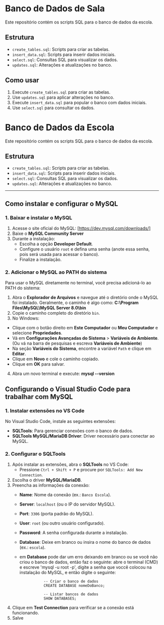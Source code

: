 # Banco de Dados de Sala

Este repositório contém os scripts SQL para o banco de dados da escola.

## Estrutura

- `create_tables.sql`: Scripts para criar as tabelas.
- `insert_data.sql`: Scripts para inserir dados iniciais.
- `select.sql`: Consultas SQL para visualizar os dados.
- `updates.sql`: Alterações e atualizações no banco.

## Como usar

1. Execute `create_tables.sql` para criar as tabelas.
2. Use `updates.sql` para aplicar alterações no banco.
3. Execute `insert_data.sql` para popular o banco com dados iniciais.
4. Use `select.sql` para consultar os dados.

# Banco de Dados da Escola

Este repositório contém os scripts SQL para o banco de dados da escola.

## Estrutura

- `create_tables.sql`: Scripts para criar as tabelas.
- `insert_data.sql`: Scripts para inserir dados iniciais.
- `select.sql`: Consultas SQL para visualizar os dados.
- `updates.sql`: Alterações e atualizações no banco.

---

## Como instalar e configurar o MySQL

### 1. Baixar e instalar o MySQL
1. Acesse o site oficial do MySQL: [https://dev.mysql.com/downloads/]
2. Baixe o **MySQL Community Server**
3. Durante a instalação:
   - Escolha a opção **Developer Default**.
   - Configure o usuário `root` e defina uma senha (anote essa senha, pois será usada para acessar o banco).
   - Finalize a instalação.

### 2. Adicionar o MySQL ao PATH do sistema
Para usar o MySQL diretamente no terminal, você precisa adicioná-lo ao PATH do sistema:

1. Abra o **Explorador de Arquivos** e navegue até o diretório onde o MySQL foi instalado. Geralmente, o caminho é algo como: **C:\Program Files\MySQL\MySQL Server 8.0\bin**
2. Copie o caminho completo do diretório `bin`.
3. No Windows:
- Clique com o botão direito em **Este Computador** ou **Meu Computador** e selecione **Propriedades**.
- Vá em **Configurações Avançadas do Sistema** > **Variáveis de Ambiente**. (Ou vá na barra de pesquisas e escreva **Variáveis de Ambiente**)
- Na seção **Variáveis do Sistema**, encontre a variável `Path` e clique em **Editar**.
- Clique em **Novo** e cole o caminho copiado.
- Clique em **OK** para salvar.
4. Abra um novo terminal e execute: **mysql --version**

## Configurando o Visual Studio Code para trabalhar com MySQL

### 1. Instalar extensões no VS Code
No Visual Studio Code, instale as seguintes extensões:

- **SQLTools**: Para gerenciar conexões com o banco de dados.
- **SQLTools MySQL/MariaDB Driver**: Driver necessário para conectar ao MySQL.

### 2. Configurar o SQLTools
1. Após instalar as extensões, abra o **SQLTools** no VS Code:
   - Pressione `Ctrl + Shift + P` e procure por `SQLTools: Add New Connection`.
2. Escolha o driver **MySQL/MariaDB**.
3. Preencha as informações da conexão:
   - **Name**: Nome da conexão (ex.: `Banco Escola`).
   - **Server**: `localhost` (ou o IP do servidor MySQL).
   - **Port**: `3306` (porta padrão do MySQL).
   - **User**: `root` (ou outro usuário configurado).
   - **Password**: A senha configurada durante a instalação.
   - **Database**: Deixe em branco ou insira o nome do banco de dados (ex.: `escola`).
   - em **Database** pode dar um erro deixando em branco ou se você não criou o banco de dados, então faz o seguinte: abre o terminal (CMD) e escreve 'mysql -u root -p', digite a senha que voccê colocou na instalação do MySQL, e então digite o seguinte: 

                    -- Criar o banco de dados
                    CREATE DATABASE nomeDoBanco;

                    -- Listar bancos de dados
                    SHOW DATABASES;

4. Clique em **Test Connection** para verificar se a conexão está funcionando.
5. Salve
